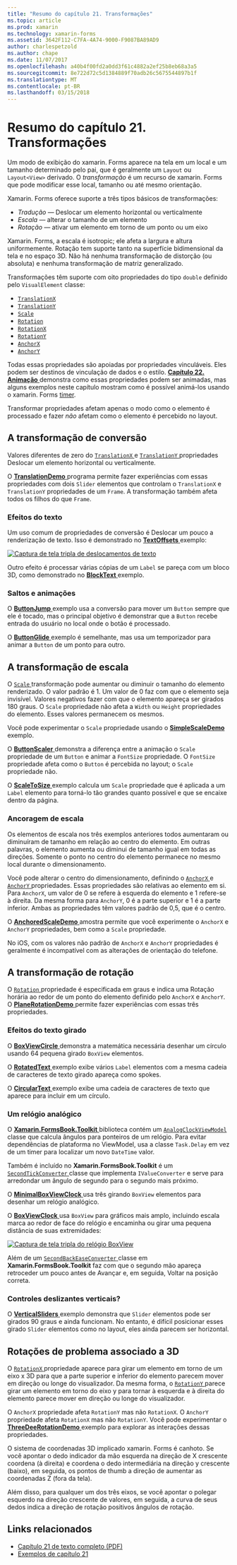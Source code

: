 ```yaml
---
title: "Resumo do capítulo 21. Transformações"
ms.topic: article
ms.prod: xamarin
ms.technology: xamarin-forms
ms.assetid: 3642F112-C7FA-4A74-9000-F9087BA89AD9
author: charlespetzold
ms.author: chape
ms.date: 11/07/2017
ms.openlocfilehash: a40b4f00fd2a0dd3f61c4882a2ef25b8eb68a3a5
ms.sourcegitcommit: 8e722d72c5d1384889f70adb26c5675544897b1f
ms.translationtype: MT
ms.contentlocale: pt-BR
ms.lasthandoff: 03/15/2018
---
```

# <a name="summary-of-chapter-21-transforms"></a>Resumo do capítulo 21. Transformações

Um modo de exibição do xamarin. Forms aparece na tela em um local e um tamanho determinado pelo pai, que é geralmente um `Layout` ou `Layout<View>` derivado. O *transformação* é um recurso de xamarin. Forms que pode modificar esse local, tamanho ou até mesmo orientação.

Xamarin. Forms oferece suporte a três tipos básicos de transformações:

- *Tradução* &mdash; Deslocar um elemento horizontal ou verticalmente
- *Escala* &mdash; alterar o tamanho de um elemento
- *Rotação* &mdash; ativar um elemento em torno de um ponto ou um eixo

Xamarin. Forms, a escala é isotropic; ele afeta a largura e altura uniformemente. Rotação tem suporte tanto na superfície bidimensional da tela e no espaço 3D. Não há nenhuma transformação de distorção (ou absoluta) e nenhuma transformação de matriz generalizado.

Transformações têm suporte com oito propriedades do tipo `double` definido pelo `VisualElement` classe:

- [`TranslationX`](https://developer.xamarin.com/api/property/Xamarin.Forms.VisualElement.TranslationX/)
- [`TranslationY`](https://developer.xamarin.com/api/property/Xamarin.Forms.VisualElement.TranslationY/)
- [`Scale`](https://developer.xamarin.com/api/property/Xamarin.Forms.VisualElement.Scale/)
- [`Rotation`](https://developer.xamarin.com/api/property/Xamarin.Forms.VisualElement.Rotation/)
- [`RotationX`](https://developer.xamarin.com/api/property/Xamarin.Forms.VisualElement.RotationX/)
- [`RotationY`](https://developer.xamarin.com/api/property/Xamarin.Forms.VisualElement.RotationY/)
- [`AnchorX`](https://developer.xamarin.com/api/property/Xamarin.Forms.VisualElement.AnchorX/)
- [`AnchorY`](https://developer.xamarin.com/api/property/Xamarin.Forms.VisualElement.AnchorY/)

Todas essas propriedades são apoiadas por propriedades vinculáveis. Eles podem ser destinos de vinculação de dados e o estilo. [**Capítulo 22. Animação** ](~/xamarin-forms/creating-mobile-apps-xamarin-forms/summaries/chapter22.md) demonstra como essas propriedades podem ser animadas, mas alguns exemplos neste capítulo mostram como é possível animá-los usando o xamarin. Forms [timer](~/xamarin-forms/platform/device.md#Device_StartTimer).

Transformar propriedades afetam apenas o modo como o elemento é processado e fazer *não* afetam como o elemento é percebido no layout.

## <a name="the-translation-transform"></a>A transformação de conversão

Valores diferentes de zero do [ `TranslationX` ](https://developer.xamarin.com/api/property/Xamarin.Forms.VisualElement.TranslationX/) e [ `TranslationY` ](https://developer.xamarin.com/api/property/Xamarin.Forms.VisualElement.TranslationY/) propriedades Deslocar um elemento horizontal ou verticalmente.

O [ **TranslationDemo** ](https://github.com/xamarin/xamarin-forms-book-samples/tree/master/Chapter21/TranslationDemo) programa permite fazer experiências com essas propriedades com dois `Slider` elementos que controlam o `TranslationX` e `TranslationY` propriedades de um `Frame`. A transformação também afeta todos os filhos do que `Frame`.

### <a name="text-effects"></a>Efeitos do texto

Um uso comum de propriedades de conversão é Deslocar um pouco a renderização de texto. Isso é demonstrado no [ **TextOffsets** ](https://github.com/xamarin/xamarin-forms-book-samples/tree/master/Chapter21/TextOffsets) exemplo:

[![Captura de tela tripla de deslocamentos de texto](images/ch21fg03-small.png "texto desloca")](images/ch21fg03-large.png#lightbox "deslocamentos de texto")

Outro efeito é processar várias cópias de um `Label` se pareça com um bloco 3D, como demonstrado no [ **BlockText** ](https://github.com/xamarin/xamarin-forms-book-samples/tree/master/Chapter21/BlockText) exemplo.

### <a name="jumps-and-animations"></a>Saltos e animações

O [ **ButtonJump** ](https://github.com/xamarin/xamarin-forms-book-samples/tree/master/Chapter21/ButtonJump) exemplo usa a conversão para mover um `Button` sempre que ele é tocado, mas o principal objetivo é demonstrar que a `Button` recebe entrada do usuário no local onde o botão é processado.

O [ **ButtonGlide** ](https://github.com/xamarin/xamarin-forms-book-samples/tree/master/Chapter21/ButtonGlide) exemplo é semelhante, mas usa um temporizador para animar a `Button` de um ponto para outro.

## <a name="the-scale-transform"></a>A transformação de escala

O [ `Scale` ](https://developer.xamarin.com/api/property/Xamarin.Forms.VisualElement.Scale/) transformação pode aumentar ou diminuir o tamanho do elemento renderizado. O valor padrão é 1. Um valor de 0 faz com que o elemento seja invisível. Valores negativos fazer com que o elemento apareça ser girados 180 graus. O `Scale` propriedade não afeta a `Width` ou `Height` propriedades do elemento. Esses valores permanecem os mesmos.

Você pode experimentar o `Scale` propriedade usando o [ **SimpleScaleDemo** ](https://github.com/xamarin/xamarin-forms-book-samples/tree/master/Chapter21/SimpleScaleDemo) exemplo.

O [ **ButtonScaler** ](https://github.com/xamarin/xamarin-forms-book-samples/tree/master/Chapter21/ButtonScaler) demonstra a diferença entre a animação o `Scale` propriedade de um `Button` e animar a `FontSize` propriedade. O `FontSize` propriedade afeta como o `Button` é percebida no layout; o `Scale` propriedade não.

O [ **ScaleToSize** ](https://github.com/xamarin/xamarin-forms-book-samples/tree/master/Chapter21/ScaleToSize) exemplo calcula um `Scale` propriedade que é aplicada a um `Label` elemento para torná-lo tão grandes quanto possível e que se encaixe dentro da página.

### <a name="anchoring-the-scale"></a>Ancoragem de escala

Os elementos de escala nos três exemplos anteriores todos aumentaram ou diminuíram de tamanho em relação ao centro do elemento. Em outras palavras, o elemento aumenta ou diminui de tamanho igual em todas as direções. Somente o ponto no centro do elemento permanece no mesmo local durante o dimensionamento.

Você pode alterar o centro do dimensionamento, definindo o [ `AnchorX` ](https://developer.xamarin.com/api/property/Xamarin.Forms.VisualElement.AnchorX/) e [ `AnchorY` ](https://developer.xamarin.com/api/property/Xamarin.Forms.VisualElement.AnchorY/) propriedades. Essas propriedades são relativas ao elemento em si. Para `AnchorX`, um valor de 0 se refere à esquerda do elemento e 1 refere-se à direita. Da mesma forma para `AnchorY`, 0 é a parte superior e 1 é a parte inferior. Ambas as propriedades têm valores padrão de 0,5, que é o centro.

O [ **AnchoredScaleDemo** ](https://github.com/xamarin/xamarin-forms-book-samples/tree/master/Chapter21/AnchoredScaleDemo) amostra permite que você experimente o `AnchorX` e `AnchorY` propriedades, bem como a `Scale` propriedade.

No iOS, com os valores não padrão de `AnchorX` e `AnchorY` propriedades é geralmente é incompatível com as alterações de orientação do telefone.

## <a name="the-rotation-transform"></a>A transformação de rotação

O [ `Rotation` ](https://developer.xamarin.com/api/property/Xamarin.Forms.VisualElement.Rotation/) propriedade é especificada em graus e indica uma Rotação horária ao redor de um ponto do elemento definido pelo `AnchorX` e `AnchorY`. O [ **PlaneRotationDemo** ](https://github.com/xamarin/xamarin-forms-book-samples/tree/master/Chapter21/PlaneRotationDemo) permite fazer experiências com essas três propriedades.

### <a name="rotated-text-effects"></a>Efeitos do texto girado

O [ **BoxViewCircle** ](https://github.com/xamarin/xamarin-forms-book-samples/tree/master/Chapter21/BoxViewCircle) demonstra a matemática necessária desenhar um círculo usando 64 pequena girado `BoxView` elementos.

O [ **RotatedText** ](https://github.com/xamarin/xamarin-forms-book-samples/tree/master/Chapter21/RotatedText) exemplo exibe vários `Label` elementos com a mesma cadeia de caracteres de texto girado apareça como spokes.

O [ **CircularText** ](https://github.com/xamarin/xamarin-forms-book-samples/tree/master/Chapter21/CircularText) exemplo exibe uma cadeia de caracteres de texto que aparece para incluir em um círculo.

### <a name="an-analog-clock"></a>Um relógio analógico

O [ **Xamarin.FormsBook.Toolkit** ](https://github.com/xamarin/xamarin-forms-book-samples/tree/master/Libraries/Xamarin.FormsBook.Toolkit) biblioteca contém um [ `AnalogClockViewModel` ](https://github.com/xamarin/xamarin-forms-book-samples/blob/master/Libraries/Xamarin.FormsBook.Toolkit/Xamarin.FormsBook.Toolkit/AnalogClockViewModel.cs) classe que calcula ângulos para ponteiros de um relógio. Para evitar dependências de plataforma no ViewModel, usa a classe `Task.Delay` em vez de um timer para localizar um novo `DateTime` valor.

Também é incluído no **Xamarin.FormsBook.Toolkit** é um [ `SecondTickConverter` ](https://github.com/xamarin/xamarin-forms-book-samples/blob/master/Libraries/Xamarin.FormsBook.Toolkit/Xamarin.FormsBook.Toolkit/SecondTickConverter.cs) classe que implementa `IValueConverter` e serve para arredondar um ângulo de segundo para o segundo mais próximo.

O [ **MinimalBoxViewClock** ](https://github.com/xamarin/xamarin-forms-book-samples/tree/master/Chapter21/MinimalBoxViewClock) usa três girando `BoxView` elementos para desenhar um relógio analógico.

O [ **BoxViewClock** ](https://github.com/xamarin/xamarin-forms-book-samples/tree/master/Chapter21/BoxViewClock) usa `BoxView` para gráficos mais amplo, incluindo escala marca ao redor de face do relógio e encaminha ou girar uma pequena distância de suas extremidades:

[![Captura de tela tripla do relógio BoxView](images/ch21fg17-small.png "Face do relógio analógico")](images/ch21fg17-large.png#lightbox "Face do relógio analógico")

Além de um [ `SecondBackEaseConverter` ](https://github.com/xamarin/xamarin-forms-book-samples/blob/master/Libraries/Xamarin.FormsBook.Toolkit/Xamarin.FormsBook.Toolkit/SecondBackEaseConverter.cs) classe em **Xamarin.FormsBook.Toolkit** faz com que o segundo mão apareça retroceder um pouco antes de Avançar e, em seguida, Voltar na posição correta.

### <a name="vertical-sliders"></a>Controles deslizantes verticais?

O [ **VerticalSliders** ](https://github.com/xamarin/xamarin-forms-book-samples/tree/master/Chapter21/VerticalSliders) exemplo demonstra que `Slider` elementos pode ser girados 90 graus e ainda funcionam. No entanto, é difícil posicionar esses girado `Slider` elementos como no layout, eles ainda parecem ser horizontal.

## <a name="3d-ish-rotations"></a>Rotações de problema associado a 3D

O [ `RotationX` ](https://developer.xamarin.com/api/property/Xamarin.Forms.VisualElement.RotationX/) propriedade aparece para girar um elemento em torno de um eixo x 3D para que a parte superior e inferior do elemento parecem mover em direção ou longe do visualizador. Da mesma forma, o [ `RotationY` ](https://developer.xamarin.com/api/property/Xamarin.Forms.VisualElement.RotationY/) parece girar um elemento em torno do eixo y para tornar à esquerda e à direita do elemento parece mover em direção ou longe do visualizador.

O `AnchorX` propriedade afeta `RotationY` mas não `RotationX`. O `AnchorY` propriedade afeta `RotationX` mas não `RotationY`. Você pode experimentar o [ **ThreeDeeRotationDemo** ](https://github.com/xamarin/xamarin-forms-book-samples/tree/master/Chapter21/ThreeDeeRotationDemo) exemplo para explorar as interações dessas propriedades.

O sistema de coordenadas 3D implicado xamarin. Forms é canhoto. Se você apontar o dedo indicador da mão esquerda na direção de X crescente coordena (à direita) e coordena o dedo intermediária na direção y crescente (baixo), em seguida, os pontos de thumb a direção de aumentar as coordenadas Z (fora da tela).

Além disso, para qualquer um dos três eixos, se você apontar o polegar esquerdo na direção crescente de valores, em seguida, a curva de seus dedos indica a direção de rotação positivos ângulos de rotação.



## <a name="related-links"></a>Links relacionados

- [Capítulo 21 de texto completo (PDF)](https://download.xamarin.com/developer/xamarin-forms-book/XamarinFormsBook-Ch21-Apr2016.pdf)
- [Exemplos de capítulo 21](https://github.com/xamarin/xamarin-forms-book-samples/tree/master/Chapter21)

